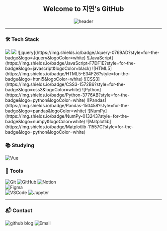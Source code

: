 <div align="center">
 <h2>Welcome to 지연's GitHub</h2>

![header](https://capsule-render.vercel.app/api?type=speech&color=d6ace6&height=300&section=header&text=Good%20to%20see%20you%20%F0%9F%A4%97)
  
  
</div>

---

### 🛠️ Tech Stack


<img src="https://img.shields.io/badge/java-007396?style=for-the-badge&logo=java&logoColor=white">
<img src="https://img.shields.io/badge/springboot-6DB33F?style=for-the-badge&logo=springboot&logoColor=white">
![jquery](https://img.shields.io/badge/Jquery-0769AD?style=for-the-badge&logo=Jquery&logoColor=white)
![JavaScript](https://img.shields.io/badge/JavaScript-F7DF1E?style=for-the-badge&logo=javascript&logoColor=black)
![HTML5](https://img.shields.io/badge/HTML5-E34F26?style=for-the-badge&logo=html5&logoColor=white)  
![CSS3](https://img.shields.io/badge/CSS3-1572B6?style=for-the-badge&logo=css3&logoColor=white)  
![Python](https://img.shields.io/badge/Python-3776AB?style=for-the-badge&logo=python&logoColor=white)
![Pandas](https://img.shields.io/badge/Pandas-150458?style=for-the-badge&logo=pandas&logoColor=white)
![NumPy](https://img.shields.io/badge/NumPy-013243?style=for-the-badge&logo=numpy&logoColor=white)
![Matplotlib](https://img.shields.io/badge/Matplotlib-11557C?style=for-the-badge&logo=python&logoColor=white)


### 📚 Studying
![Vue](https://img.shields.io/badge/Vue-4FC08D?style=for-the-badge&logo=vue&logoColor=white)  



### 🔧 Tools
![Git](https://img.shields.io/badge/Git-F05032?style=for-the-badge&logo=git&logoColor=white)
![GitHub](https://img.shields.io/badge/GitHub-181717?style=for-the-badge&logo=github&logoColor=white)
![Notion](https://img.shields.io/badge/Notion-000000?style=for-the-badge&logo=notion&logoColor=white)  
![Figma](https://img.shields.io/badge/Figma-F24E1E?style=for-the-badge&logo=figma&logoColor=white)  
![VSCode](https://img.shields.io/badge/VSCode-0078D4?style=for-the-badge&logo=visual-studio-code&logoColor=white)
![Jupyter](https://img.shields.io/badge/Jupyter-F37626?style=for-the-badge&logo=jupyter&logoColor=white)

---

### 📬 Contact
![github blog]([https://ssuuoo12.github.io](https://ssuuoo12.github.io/))
![Email](https://img.shields.io/badge/Email-ssszzy333@gmail.com-D14836?style=for-the-badge&logo=gmail&logoColor=white)
